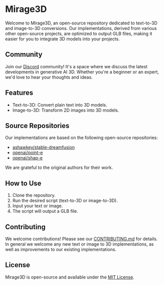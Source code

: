 # Mirage3D

Welcome to Mirage3D, an open-source repository dedicated to text-to-3D and image-to-3D conversions. Our implementations, derived from various other open-source projects, are optimized to output GLB files, making it easier for you to integrate 3D models into your projects.

## Community

Join our [Discord](https://discord.gg/H7fGs47mTc) community! It's a space where we discuss the latest developments in generative AI 3D. Whether you're a beginner or an expert, we'd love to hear your thoughts and ideas.

## Features

- Text-to-3D: Convert plain text into 3D models.
- Image-to-3D: Transform 2D images into 3D models.

## Source Repositories

Our implementations are based on the following open-source repositories:

- [ashawkey/stable-dreamfusion](https://github.com/ashawkey/stable-dreamfusion)
- [openai/point-e](https://github.com/openai/point-e)
- [openai/shap-e](https://github.com/openai/shap-e)


We are grateful to the original authors for their work.

## How to Use

1. Clone the repository.
2. Run the desired script (text-to-3D or image-to-3D).
3. Input your text or image.
4. The script will output a GLB file.

## Contributing

We welcome contributions! Please see our [CONTRIBUTING.md](.github/CONTRIBUTING.md) for details.
In general we welcome any new text or image to 3D implementations, as well as improvements to our existing implementations.

## License

Mirage3D is open-source and available under the [MIT License](.github/LICENSE).
